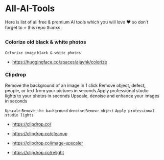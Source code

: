 # All-AI-Tools
Here is list of all free &amp; premium AI tools which you will love ❤️ so don’t forget to ⭐️ this repo thanks 

### Colorize old black & white photos
`Colorize image` `black & white photos`
* https://huggingface.co/spaces/ajayhk/colorize

### Clipdrop
Remove the background of an image in 1 click
Remove object, defect, people, or text from your pictures in seconds
Apply professional studio lights to your photos in seconds
Upscale, denoise and enhance your images in seconds

`Upscale` `Remove the background` `denoise` `Remove object` `Apply professional studio lights`


* https://clipdrop.co/

* https://clipdrop.co/cleanup

* https://clipdrop.co/image-upscaler

* https://clipdrop.co/relight
 

